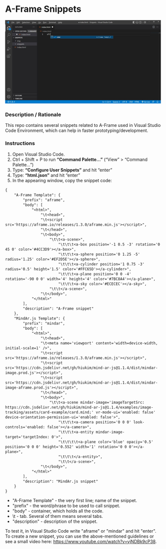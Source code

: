 # A-Frame Snippets
![Screenshot](img/screenshot.jpg)

### **Description / Rationale**
This repo contains several snippets related to A-Frame used in Visual Studio Code Environment, which can help in faster prototyping/development.

### **Instructions**
1. Open Visual Studio Code.
2.	Ctrl + Shift + P to run **“Command Palette…”** (“View” > “Command Palette…”)
3.	Type: **“Configure User Snippets”** and hit “enter”
3.	Type: **“html.json”** and hit “enter”
4.	In the appearing window, copy the snippet code:
```
{
    "A-Frame Template": {
        "prefix": "aframe",
        "body": [
            "<html>",
                "\t<head>",
                "\t<script src='https://aframe.io/releases/1.3.0/aframe.min.js'></script>",
                "\t</head>",
                "\t<body>",
                    "\t\t<a-scene>",
                        "\t\t\t<a-box position='-1 0.5 -3' rotation='0 45 0' color='#4CC3D9'></a-box>",
                        "\t\t\t<a-sphere position='0 1.25 -5' radius='1.25' color='#EF2D5E'></a-sphere>",
                        "\t\t\t<a-cylinder position='1 0.75 -3' radius='0.5' height='1.5' color='#FFC65D'></a-cylinder>",
                        "\t\t\t<a-plane position='0 0 -4' rotation='-90 0 0' width='4' height='4' color='#7BC8A4'></a-plane>",
                        "\t\t\t<a-sky color='#ECECEC'></a-sky>",
                    "\t\t</a-scene>",
                "\t</body>",
            "</html>"
        ],
        "description": "A-Frame snippet"
    },
    "MindAr.js Template": {
        "prefix": "mindar",
        "body": [
            "<html>",
                "\t<head>",
                "\t<meta name='viewport' content='width=device-width, initial-scale=1' />",
                "\t<script src='https://aframe.io/releases/1.3.0/aframe.min.js'></script>",
                "\t<script src='https://cdn.jsdelivr.net/gh/hiukim/mind-ar-js@1.1.4/dist/mindar-image.prod.js'></script>",
                "\t<script src='https://cdn.jsdelivr.net/gh/hiukim/mind-ar-js@1.1.4/dist/mindar-image-aframe.prod.js'></script>",
                "\t</head>",
                "\t<body>",
                    "\t\t<a-scene mindar-image='imageTargetSrc: https://cdn.jsdelivr.net/gh/hiukim/mind-ar-js@1.1.4/examples/image-tracking/assets/card-example/card.mind;' vr-mode-ui='enabled: false' device-orientation-permission-ui='enabled: false'>",
                        "\t\t\t<a-camera position='0 0 0' look-controls='enabled: false'></a-camera>",
                        "\t\t\t<a-entity mindar-image-target='targetIndex: 0'>",
                        "\t\t\t\t<a-plane color='blue' opaciy='0.5' position='0 0 0' height='0.552' width='1' rotation='0 0 0'></a-plane>",
                        "\t\t\t</a-entity>",
                        "\t\t</a-scene>",
                "\t</body>",
            "</html>"
        ],
        "description": "MindAr.js snippet"
    }
}
```
- "A-Frame Template" - the very first line; name of the snippet.
- "prefix" - the word/phrase to be used to call snippet.
- "body" - container, which holds all the code.
- \t - tab. Several of them means several tabs.
- "description" - description of the snippet.

To test it, in Visual Studio Code write "aframe" or "mindar" and hit "enter". To create a new snippet, you can use the above-mentioned guidelines or see a small video here: https://www.youtube.com/watch?v=yjNDBk9cP38.
